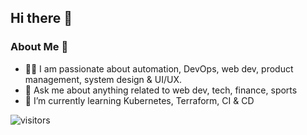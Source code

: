 ## Hi there 👋

### About Me 🚀

- 👨‍💻 I am passionate about automation, DevOps, web dev, product management, system design & UI/UX.
- 💬 Ask me about anything related to web dev, tech, finance, sports
- 🌱 I’m currently learning Kubernetes, Terraform, CI & CD


![visitors](https://visitor-badge.laobi.icu/badge?page_id=nmashruwala.nmashruwala)
